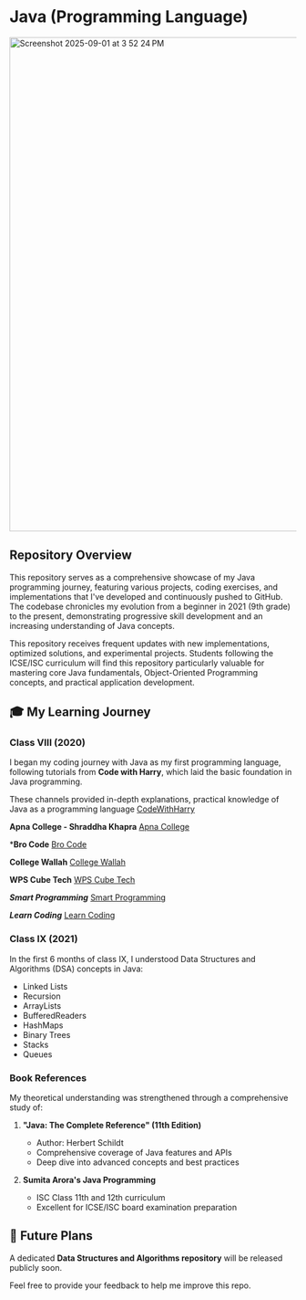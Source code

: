 # Java (Programming Language)
<img width="1207" height="866" alt="Screenshot 2025-09-01 at 3 52 24 PM" src="https://github.com/user-attachments/assets/cecece29-99cd-491f-bc9f-9d6b645f2dcd" />


## Repository Overview
This repository serves as a comprehensive showcase of my Java programming journey, featuring various projects, coding exercises, and implementations that I've developed and continuously pushed to GitHub. The codebase chronicles my evolution from a beginner in 2021 (9th grade) to the present, demonstrating progressive skill development and an increasing understanding of Java concepts.

This repository receives frequent updates with new implementations, optimized solutions, and experimental projects. Students following the ICSE/ISC curriculum will find this repository particularly valuable for mastering core Java fundamentals, Object-Oriented Programming concepts, and practical application development.

## 🎓 My Learning Journey

### Class VIII (2020)
I began my coding journey with Java as my first programming language, following tutorials from **Code with Harry**, which laid the basic foundation in Java programming.

These channels provided in-depth explanations, practical knowledge of Java as a programming language
[CodeWithHarry](https://www.youtube.com/c/CodeWithHarry)

**Apna College - Shraddha Khapra**
[Apna College](https://www.youtube.com/c/ApnaCollegeOfficial)

***Bro Code**
[Bro Code](https://www.youtube.com/@BroCodez)

**College Wallah**
[College Wallah](https://www.youtube.com/c/CollegeWallahbyPW)

**WPS Cube Tech**
[WPS Cube Tech](https://www.youtube.com/c/WPSCubeTech)

***Smart Programming***
[Smart Programming](https://www.youtube.com/@SmartProgramming)

***Learn Coding***
[Learn Coding](https://www.youtube.com/@LearnCodingOfficial)

### Class IX (2021)
In the first 6 months of class IX, I understood Data Structures and Algorithms (DSA) concepts in Java:
- Linked Lists
- Recursion
- ArrayLists
- BufferedReaders
- HashMaps
- Binary Trees
- Stacks
- Queues

### Book References
My theoretical understanding was strengthened through a comprehensive study of:

1. **"Java: The Complete Reference" (11th Edition)**
   - Author: Herbert Schildt
   - Comprehensive coverage of Java features and APIs
   - Deep dive into advanced concepts and best practices

2. **Sumita Arora's Java Programming**
   - ISC Class 11th and 12th curriculum
   - Excellent for ICSE/ISC board examination preparation


## 🔮 Future Plans

A dedicated **Data Structures and Algorithms repository** will be released publicly soon.

Feel free to provide your feedback to help me improve this repo.


